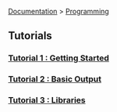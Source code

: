 [Documentation](../README.md) > [Programming](./README.md)

## Tutorials

### [Tutorial 1 : Getting Started](./tutorial/p_01.md)

### [Tutorial 2 : Basic Output](./tutorial/p_02.md)

### [Tutorial 3 : Libraries](./tutorial/p_03.md)
